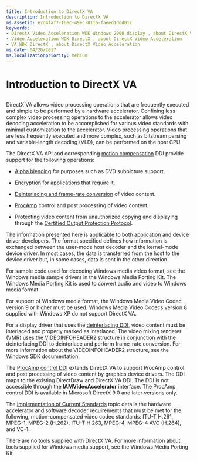 ```yaml
---
title: Introduction to DirectX VA
description: Introduction to DirectX VA
ms.assetid: e7d4faf7-f6ec-49ec-8116-faeed1ddd01c
keywords:
- DirectX Video Acceleration WDK Windows 2000 display , about DirectX Video Acceleration
- Video Acceleration WDK DirectX , about DirectX Video Acceleration
- VA WDK DirectX , about DirectX Video Acceleration
ms.date: 04/20/2017
ms.localizationpriority: medium
---
```


# Introduction to DirectX VA


## <span id="ddk_introduction_to_directx_va_gg"></span><span id="DDK_INTRODUCTION_TO_DIRECTX_VA_GG"></span>


DirectX VA allows video processing operations that are frequently executed and simple to be performed by a hardware accelerator. Confining less complex video processing operations to the accelerator allows video decoding acceleration to be accomplished for various video standards with minimal customization to the accelerator. Video processing operations that are less frequently executed and more complex, such as bitstream parsing and variable-length decoding (VLD), can be performed on the host CPU.

The DirectX VA API and corresponding [motion compensation](motion-compensation.md) DDI provide support for the following operations:

-   [Alpha blending](https://msdn.microsoft.com/library/windows/hardware/ff538232) for purposes such as DVD subpicture support.

-   [Encryption](encryption-support.md) for applications that require it.

-   [Deinterlacing and frame-rate conversion](deinterlacing-and-frame-rate-conversion.md) of video content.

-   [ProcAmp](procamp-control-processing.md) control and post processing of video content.

-   Protecting video content from unauthorized copying and displaying through the [Certified Output Protection Protocol](copp-processing.md).

The information presented here is applicable to both application and device driver developers. The format specified defines how information is exchanged between the user-mode host decoder and the kernel-mode device driver. In most cases, the data is transferred from the host to the device driver but, in some cases, data is sent in the other direction.

For sample code used for decoding Windows media video format, see the Windows media sample drivers in the Windows Media Porting Kit. The Windows Media Porting Kit is used to convert audio and video to Windows media format.

For support of Windows media format, the Windows Media Video Codec version 9 or higher must be used. Windows Media Video Codecs version 8 supplied with Windows XP do not support DirectX VA.

For a display driver that uses the [deinterlacing DDI](deinterlacing-and-frame-rate-conversion.md), video content must be interlaced and properly marked as interlaced. The video mixing renderer (VMR) uses the VIDEOINFOHEADER2 structure in conjunction with the deinterlacing DDI to deinterlace and perform frame-rate conversion. For more information about the VIDEOINFOHEADER2 structure, see the Windows SDK documentation.

The [ProcAmp control DDI](procamp-control-processing.md) extends DirectX VA to support ProcAmp control and post processing of video content by graphics device drivers. The DDI maps to the existing DirectDraw and DirectX VA DDI. The DDI is not accessible through the **IAMVideoAccelerator** interface. The ProcAmp control DDI is available in Microsoft DirectX 9.0 and later versions only.

The [Implementation of Current Standards](implementation-of-current-standards.md) topic details the hardware accelerator and software decoder requirements that must be met for the following, motion-compensated video codec standards: ITU-T H.261, MPEG-1, MPEG-2 (H.262), ITU-T H.263, MPEG-4, MPEG-4 AVC (H.264), and VC-1.

There are no tools supplied with DirectX VA. For more information about tools supplied for Windows media support, see the Windows Media Porting Kit.

 

 






